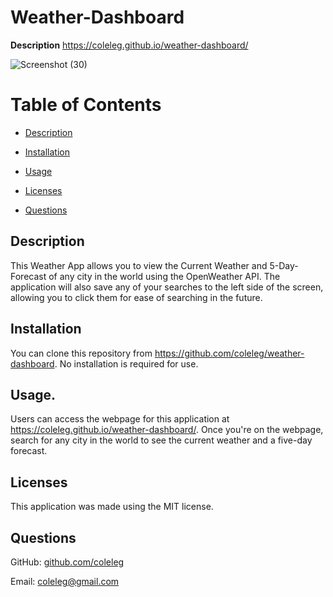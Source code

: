 # Weather-Dashboard
**Description**
https://coleleg.github.io/weather-dashboard/

![Screenshot (30)](https://user-images.githubusercontent.com/15861137/156265326-e915edeb-f2c7-4a77-9a0b-2b792bea406b.png)

 # Table of Contents
  * [Description](#description)
  
  * [Installation](#installation)
  
  * [Usage](#usage)
  
  * [Licenses](#licenses)
  
  * [Questions](#questions)

  ## Description
  This Weather App allows you to view the Current Weather and 5-Day-Forecast of any city in the world using the OpenWeather API.  The application will also save any of your searches to the left side of the screen, allowing you to click them for ease of searching in the future.
 
  ## Installation
  You can clone this repository from https://github.com/coleleg/weather-dashboard. No installation is required for use.
  
  ## Usage.
  Users can access the webpage for this application at https://coleleg.github.io/weather-dashboard/. Once you're on the webpage, search for any city in the world to see the current weather and a five-day forecast.
  
  ## Licenses
  This application was made using the MIT license.

  ## Questions
  GitHub: [github.com/coleleg](github.com/coleleg)
 
  Email: coleleg@gmail.com
 

